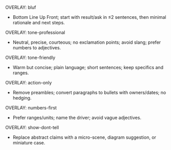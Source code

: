 OVERLAY: bluf
- Bottom Line Up Front; start with result/ask in ≤2 sentences, then minimal rationale and next steps.

OVERLAY: tone-professional
- Neutral, precise, courteous; no exclamation points; avoid slang; prefer numbers to adjectives.

OVERLAY: tone-friendly
- Warm but concise; plain language; short sentences; keep specifics and ranges.

OVERLAY: action-only
- Remove preambles; convert paragraphs to bullets with owners/dates; no hedging.

OVERLAY: numbers-first
- Prefer ranges/units; name the driver; avoid vague adjectives.

OVERLAY: show-dont-tell
- Replace abstract claims with a micro-scene, diagram suggestion, or miniature case.
